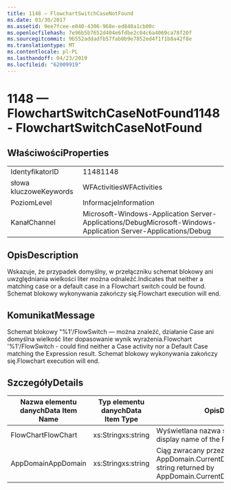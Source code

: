 ```yaml
---
title: 1148 — FlowchartSwitchCaseNotFound
ms.date: 03/30/2017
ms.assetid: 9ee7fcee-e040-4306-968e-ed840a1cb00c
ms.openlocfilehash: 7e96b5b7652d404e6fdbe2c04c6a4069ca78f20f
ms.sourcegitcommit: 9b552addadfb57fab0b9e7852ed4f1f1b8a42f8e
ms.translationtype: MT
ms.contentlocale: pl-PL
ms.lasthandoff: 04/23/2019
ms.locfileid: "62009919"
---
```

# <a name="1148---flowchartswitchcasenotfound"></a><span data-ttu-id="e29c5-102">1148 — FlowchartSwitchCaseNotFound</span><span class="sxs-lookup"><span data-stu-id="e29c5-102">1148 - FlowchartSwitchCaseNotFound</span></span>
## <a name="properties"></a><span data-ttu-id="e29c5-103">Właściwości</span><span class="sxs-lookup"><span data-stu-id="e29c5-103">Properties</span></span>  
  
|||  
|-|-|  
|<span data-ttu-id="e29c5-104">Identyfikator</span><span class="sxs-lookup"><span data-stu-id="e29c5-104">ID</span></span>|<span data-ttu-id="e29c5-105">1148</span><span class="sxs-lookup"><span data-stu-id="e29c5-105">1148</span></span>|  
|<span data-ttu-id="e29c5-106">słowa kluczowe</span><span class="sxs-lookup"><span data-stu-id="e29c5-106">Keywords</span></span>|<span data-ttu-id="e29c5-107">WFActivities</span><span class="sxs-lookup"><span data-stu-id="e29c5-107">WFActivities</span></span>|  
|<span data-ttu-id="e29c5-108">Poziom</span><span class="sxs-lookup"><span data-stu-id="e29c5-108">Level</span></span>|<span data-ttu-id="e29c5-109">Informacje</span><span class="sxs-lookup"><span data-stu-id="e29c5-109">Information</span></span>|  
|<span data-ttu-id="e29c5-110">Kanał</span><span class="sxs-lookup"><span data-stu-id="e29c5-110">Channel</span></span>|<span data-ttu-id="e29c5-111">Microsoft-Windows-Application Server-Applications/Debug</span><span class="sxs-lookup"><span data-stu-id="e29c5-111">Microsoft-Windows-Application Server-Applications/Debug</span></span>|  
  
## <a name="description"></a><span data-ttu-id="e29c5-112">Opis</span><span class="sxs-lookup"><span data-stu-id="e29c5-112">Description</span></span>  
 <span data-ttu-id="e29c5-113">Wskazuje, że przypadek domyślny, w przełączniku schemat blokowy ani uwzględniania wielkości liter można odnaleźć.</span><span class="sxs-lookup"><span data-stu-id="e29c5-113">Indicates that neither a matching case or a default case in a Flowchart switch could be found.</span></span> <span data-ttu-id="e29c5-114">Schemat blokowy wykonywania zakończy się.</span><span class="sxs-lookup"><span data-stu-id="e29c5-114">Flowchart execution will end.</span></span>  
  
## <a name="message"></a><span data-ttu-id="e29c5-115">Komunikat</span><span class="sxs-lookup"><span data-stu-id="e29c5-115">Message</span></span>  
 <span data-ttu-id="e29c5-116">Schemat blokowy "%1'/FlowSwitch — można znaleźć, działanie Case ani domyślna wielkość liter dopasowanie wynik wyrażenia.</span><span class="sxs-lookup"><span data-stu-id="e29c5-116">Flowchart '%1'/FlowSwitch - could find neither a Case activity nor a Default Case matching the Expression result.</span></span> <span data-ttu-id="e29c5-117">Schemat blokowy wykonywania zakończy się.</span><span class="sxs-lookup"><span data-stu-id="e29c5-117">Flowchart execution will end.</span></span>  
  
## <a name="details"></a><span data-ttu-id="e29c5-118">Szczegóły</span><span class="sxs-lookup"><span data-stu-id="e29c5-118">Details</span></span>  
  
|<span data-ttu-id="e29c5-119">Nazwa elementu danych</span><span class="sxs-lookup"><span data-stu-id="e29c5-119">Data Item Name</span></span>|<span data-ttu-id="e29c5-120">Typ elementu danych</span><span class="sxs-lookup"><span data-stu-id="e29c5-120">Data Item Type</span></span>|<span data-ttu-id="e29c5-121">Opis</span><span class="sxs-lookup"><span data-stu-id="e29c5-121">Description</span></span>|  
|--------------------|--------------------|-----------------|  
|<span data-ttu-id="e29c5-122">FlowChart</span><span class="sxs-lookup"><span data-stu-id="e29c5-122">FlowChart</span></span>|<span data-ttu-id="e29c5-123">xs:String</span><span class="sxs-lookup"><span data-stu-id="e29c5-123">xs:string</span></span>|<span data-ttu-id="e29c5-124">Wyświetlana nazwa schematu blokowego.</span><span class="sxs-lookup"><span data-stu-id="e29c5-124">The display name of the FlowChart.</span></span>|  
|<span data-ttu-id="e29c5-125">AppDomain</span><span class="sxs-lookup"><span data-stu-id="e29c5-125">AppDomain</span></span>|<span data-ttu-id="e29c5-126">xs:String</span><span class="sxs-lookup"><span data-stu-id="e29c5-126">xs:string</span></span>|<span data-ttu-id="e29c5-127">Ciąg zwracany przez AppDomain.CurrentDomain.FriendlyName.</span><span class="sxs-lookup"><span data-stu-id="e29c5-127">The string returned by AppDomain.CurrentDomain.FriendlyName.</span></span>|
